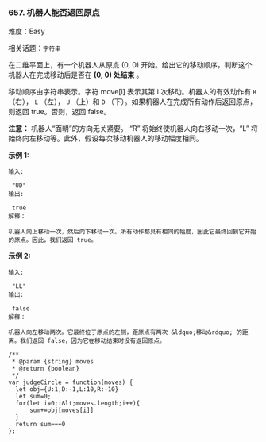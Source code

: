 ### 657. 机器人能否返回原点

难度：Easy

相关话题：`字符串`

在二维平面上，有一个机器人从原点 (0, 0) 开始。给出它的移动顺序，判断这个机器人在完成移动后是否在 **(0, 0) 处结束** 。



移动顺序由字符串表示。字符 move[i] 表示其第 i 次移动。机器人的有效动作有 `R` （右）， `L` （左）， `U` （上）和  `D` （下）。如果机器人在完成所有动作后返回原点，则返回 true。否则，返回 false。



 **注意：** 机器人&ldquo;面朝&rdquo;的方向无关紧要。 &ldquo;R&rdquo; 将始终使机器人向右移动一次，&ldquo;L&rdquo; 将始终向左移动等。此外，假设每次移动机器人的移动幅度相同。







 **示例 1:** 





```
输入:

 "UD"
输出:

 true
解释：

机器人向上移动一次，然后向下移动一次。所有动作都具有相同的幅度，因此它最终回到它开始的原点。因此，我们返回 true。
```

 **示例 2:** 





```
输入:

 "LL"
输出:

 false
解释：

机器人向左移动两次。它最终位于原点的左侧，距原点有两次 &ldquo;移动&rdquo; 的距离。我们返回 false，因为它在移动结束时没有返回原点。
```


```
/**
 * @param {string} moves
 * @return {boolean}
 */
var judgeCircle = function(moves) {
  let obj={U:1,D:-1,L:10,R:-10}
  let sum=0;
  for(let i=0;i&lt;moves.length;i++){
      sum+=obj[moves[i]]
  }
  return sum===0
};



```
